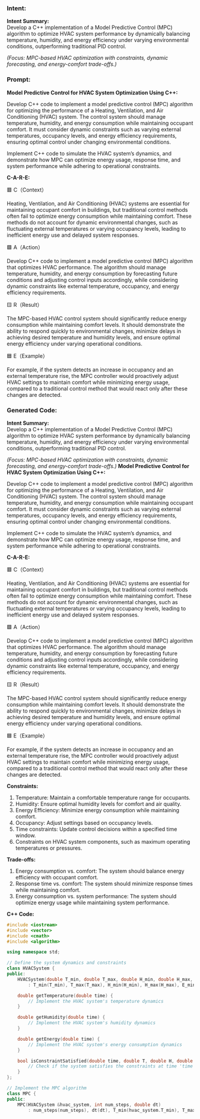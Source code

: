 ### Intent:
**Intent Summary:**  
Develop a C++ implementation of a Model Predictive Control (MPC) algorithm to optimize HVAC system performance by dynamically balancing temperature, humidity, and energy efficiency under varying environmental conditions, outperforming traditional PID control.  

*(Focus: MPC-based HVAC optimization with constraints, dynamic forecasting, and energy-comfort trade-offs.)*

### Prompt:
**Model Predictive Control for HVAC System Optimization Using C++:**

Develop C++ code to implement a model predictive control (MPC) algorithm for optimizing the performance of a Heating, Ventilation, and Air Conditioning (HVAC) system. The control system should manage temperature, humidity, and energy consumption while maintaining occupant comfort. It must consider dynamic constraints such as varying external temperatures, occupancy levels, and energy efficiency requirements, ensuring optimal control under changing environmental conditions.

Implement C++ code to simulate the HVAC system’s dynamics, and demonstrate how MPC can optimize energy usage, response time, and system performance while adhering to operational constraints.

**C-A-R-E:**

🟥 C（Context）

Heating, Ventilation, and Air Conditioning (HVAC) systems are essential for maintaining occupant comfort in buildings, but traditional control methods often fail to optimize energy consumption while maintaining comfort. These methods do not account for dynamic environmental changes, such as fluctuating external temperatures or varying occupancy levels, leading to inefficient energy use and delayed system responses.

🟩 A（Action）

Develop C++ code to implement a model predictive control (MPC) algorithm that optimizes HVAC performance. The algorithm should manage temperature, humidity, and energy consumption by forecasting future conditions and adjusting control inputs accordingly, while considering dynamic constraints like external temperature, occupancy, and energy efficiency requirements.

🟨 R（Result）

The MPC-based HVAC control system should significantly reduce energy consumption while maintaining comfort levels. It should demonstrate the ability to respond quickly to environmental changes, minimize delays in achieving desired temperature and humidity levels, and ensure optimal energy efficiency under varying operational conditions.

🟦 E（Example）

For example, if the system detects an increase in occupancy and an external temperature rise, the MPC controller would proactively adjust HVAC settings to maintain comfort while minimizing energy usage, compared to a traditional control method that would react only after these changes are detected.

### Generated Code:
**Intent Summary:**  
Develop a C++ implementation of a Model Predictive Control (MPC) algorithm to optimize HVAC system performance by dynamically balancing temperature, humidity, and energy efficiency under varying environmental conditions, outperforming traditional PID control.  

*(Focus: MPC-based HVAC optimization with constraints, dynamic forecasting, and energy-comfort trade-offs.)*
**Model Predictive Control for HVAC System Optimization Using C++:**

Develop C++ code to implement a model predictive control (MPC) algorithm for optimizing the performance of a Heating, Ventilation, and Air Conditioning (HVAC) system. The control system should manage temperature, humidity, and energy consumption while maintaining occupant comfort. It must consider dynamic constraints such as varying external temperatures, occupancy levels, and energy efficiency requirements, ensuring optimal control under changing environmental conditions.

Implement C++ code to simulate the HVAC system’s dynamics, and demonstrate how MPC can optimize energy usage, response time, and system performance while adhering to operational constraints.

**C-A-R-E:**

🟥 C（Context）

Heating, Ventilation, and Air Conditioning (HVAC) systems are essential for maintaining occupant comfort in buildings, but traditional control methods often fail to optimize energy consumption while maintaining comfort. These methods do not account for dynamic environmental changes, such as fluctuating external temperatures or varying occupancy levels, leading to inefficient energy use and delayed system responses.

🟩 A（Action）

Develop C++ code to implement a model predictive control (MPC) algorithm that optimizes HVAC performance. The algorithm should manage temperature, humidity, and energy consumption by forecasting future conditions and adjusting control inputs accordingly, while considering dynamic constraints like external temperature, occupancy, and energy efficiency requirements.

🟨 R（Result）

The MPC-based HVAC control system should significantly reduce energy consumption while maintaining comfort levels. It should demonstrate the ability to respond quickly to environmental changes, minimize delays in achieving desired temperature and humidity levels, and ensure optimal energy efficiency under varying operational conditions.

🟦 E（Example）

For example, if the system detects an increase in occupancy and an external temperature rise, the MPC controller would proactively adjust HVAC settings to maintain comfort while minimizing energy usage, compared to a traditional control method that would react only after these changes are detected.

**Constraints:**

1. Temperature: Maintain a comfortable temperature range for occupants.
2. Humidity: Ensure optimal humidity levels for comfort and air quality.
3. Energy Efficiency: Minimize energy consumption while maintaining comfort.
4. Occupancy: Adjust settings based on occupancy levels.
5. Time constraints: Update control decisions within a specified time window.
6. Constraints on HVAC system components, such as maximum operating temperatures or pressures.

**Trade-offs:**

1. Energy consumption vs. comfort: The system should balance energy efficiency with occupant comfort.
2. Response time vs. comfort: The system should minimize response times while maintaining comfort.
3. Energy consumption vs. system performance: The system should optimize energy usage while maintaining system performance.

**C++ Code:**

```cpp
#include <iostream>
#include <vector>
#include <cmath>
#include <algorithm>

using namespace std;

// Define the system dynamics and constraints
class HVACSystem {
public:
    HVACSystem(double T_min, double T_max, double H_min, double H_max, double E_min, double E_max)
        : T_min(T_min), T_max(T_max), H_min(H_min), H_max(H_max), E_min(E_min), E_max(E_max) {}

    double getTemperature(double time) {
        // Implement the HVAC system's temperature dynamics
    }

    double getHumidity(double time) {
        // Implement the HVAC system's humidity dynamics
    }

    double getEnergy(double time) {
        // Implement the HVAC system's energy consumption dynamics
    }

    bool isConstraintSatisfied(double time, double T, double H, double E) {
        // Check if the system satisfies the constraints at time 'time'
    }
};

// Implement the MPC algorithm
class MPC {
public:
    MPC(HVACSystem &hvac_system, int num_steps, double dt)
        : num_steps(num_steps), dt(dt), T_min(hvac_system.T_min), T_max(hvac_system.T_max), H_min(hvac_system.
